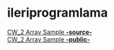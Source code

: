 # ileriprogramlama
<a href="https://github.com/mehmetalperenkurt/ileriprogramlama/blob/master/CW2_Array_Demo.html">CW_2 Array Sample <b>-source-</b></a>
<br>
<a href="https://mehmetalperenkurt.github.io/ileriprogramlama/CW2_Array_Demo.html">CW_2 Array Sample <b>-public-</b></a>
